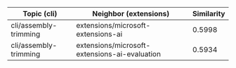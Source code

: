 | Topic (cli) | Neighbor (extensions) | Similarity |
|-------------|-------------------|------------|
| cli/assembly-trimming | extensions/microsoft-extensions-ai | 0.5998 |
| cli/assembly-trimming | extensions/microsoft-extensions-ai-evaluation | 0.5934 |
